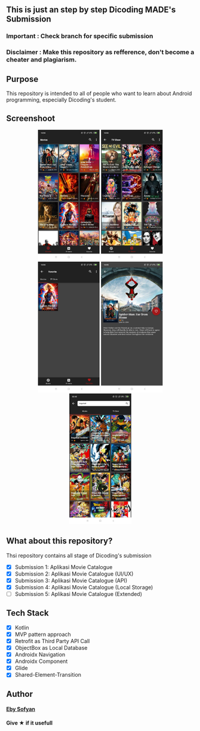 ## This is just an step by step Dicoding MADE's Submission
### Important : Check branch for specific submission
### Disclaimer : Make this repository as refference, don't become a cheater and plagiarism.


## Purpose
This repository is intended to all of people who want to learn about Android programming, especially Dicoding's student.


## Screenshoot
<p align="center">
<img width="auto" height="350" src="./1.jpg">
<img width="auto" height="350" src="./2.jpg">
<img width="auto" height="350" src="./3.jpg">
<img width="auto" height="350" src="./4.jpg">
<img width="auto" height="350" src="./5.jpg">
</p>

## What about this repository?
Thsi repository contains all stage of Dicoding's submission
- [x] Submission 1: Aplikasi Movie Catalogue
- [x] Submission 2: Aplikasi Movie Catalogue (UI/UX)
- [x] Submission 3: Aplikasi Movie Catalogue (API)
- [x] Submission 4: Aplikasi Movie Catalogue (Local Storage)
- [ ] Submission 5: Aplikasi Movie Catalogue (Extended)

## Tech Stack
- [x] Kotlin
- [x] MVP pattern approach
- [x] Retrofit as Third Party API Call
- [x] ObjectBox as Local Database
- [x] Androidx Navigation
- [x] Androidx Component
- [x] Glide
- [x] Shared-Element-Transition

## Author
#### <a href="https://linkedin.com/in/ebysofyan">Eby Sofyan</a>

#### Give ★ if it usefull
